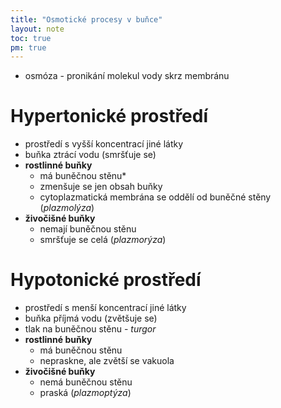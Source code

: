 ```yaml
---
title: "Osmotické procesy v buňce"
layout: note
toc: true
pm: true
---
```

- osmóza - pronikání molekul vody skrz membránu
# Hypertonické prostředí
- prostředí s vyšší koncentrací jiné látky
- buňka ztrácí vodu (smršťuje se)
- **rostlinné buňky**
    - má buněčnou stěnu*
    - zmenšuje se jen obsah buňky
    - cytoplazmatická membrána se oddělí od buněčné stěny (_plazmolýza_)
- **živočišné buňky**
    - nemají buněčnou stěnu
    - smršťuje se celá (_plazmorýza_)
# Hypotonické prostředí
- prostředí s menší koncentrací jiné látky
- buňka příjmá vodu (zvětšuje se)
- tlak na buněčnou stěnu - _turgor_
- **rostlinné buňky**
    - má buněčnou stěnu
    - nepraskne, ale zvětší se vakuola 
- **živočišné buňky**
    - nemá buněčnou stěnu
    - praská (_plazmoptýza_)